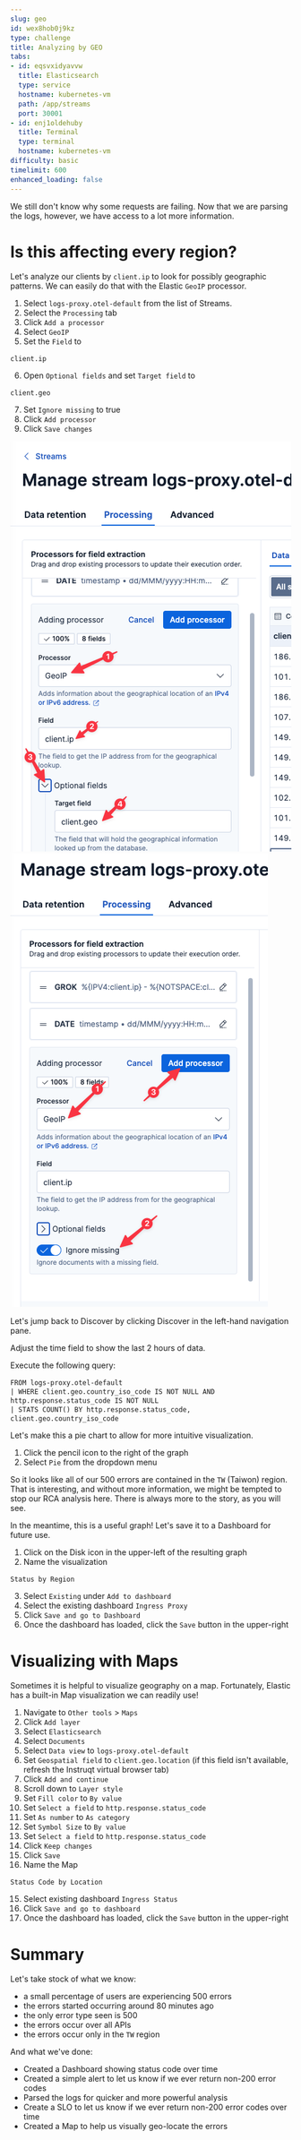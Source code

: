```yaml
---
slug: geo
id: wex8hob0j9kz
type: challenge
title: Analyzing by GEO
tabs:
- id: eqsvxidyavvw
  title: Elasticsearch
  type: service
  hostname: kubernetes-vm
  path: /app/streams
  port: 30001
- id: enj1oldehuby
  title: Terminal
  type: terminal
  hostname: kubernetes-vm
difficulty: basic
timelimit: 600
enhanced_loading: false
---
```

We still don't know why some requests are failing. Now that we are parsing the logs, however, we have access to a lot more information.

# Is this affecting every region?
Let's analyze our clients by `client.ip` to look for possibly geographic patterns. We can easily do that with the Elastic `GeoIP` processor.

1. Select `logs-proxy.otel-default` from the list of Streams.
2. Select the `Processing` tab
3. Click `Add a processor`
4. Select `GeoIP`
5. Set the `Field` to
  ```
  client.ip
  ```
6. Open `Optional fields` and set `Target field` to
  ```
  client.geo
  ```
7. Set `Ignore missing` to true
8. Click `Add processor`
9. Click `Save changes`

![3_geo1.png](../assets/3_geo1.png)
![3_geo2.png](../assets/3_geo2.png)

Let's jump back to Discover by clicking Discover in the left-hand navigation pane.

Adjust the time field to show the last 2 hours of data.

Execute the following query:
```esql
FROM logs-proxy.otel-default
| WHERE client.geo.country_iso_code IS NOT NULL AND http.response.status_code IS NOT NULL
| STATS COUNT() BY http.response.status_code, client.geo.country_iso_code
```

Let's make this a pie chart to allow for more intuitive visualization.

1. Click the pencil icon to the right of the graph
2. Select `Pie` from the dropdown menu

So it looks like all of our 500 errors are contained in the `TW` (Taiwon) region. That is interesting, and without more information, we might be tempted to stop our RCA analysis here. There is always more to the story, as you will see.

In the meantime, this is a useful graph! Let's save it to a Dashboard for future use.

1. Click on the Disk icon in the upper-left of the resulting graph
2. Name the visualization
  ```
  Status by Region
  ```
3. Select `Existing` under `Add to dashboard`
4. Select the existing dashboard `Ingress Proxy`
4. Click `Save and go to Dashboard`
5. Once the dashboard has loaded, click the `Save` button in the upper-right

# Visualizing with Maps

Sometimes it is helpful to visualize geography on a map. Fortunately, Elastic has a built-in Map visualization we can readily use!

1. Navigate to `Other tools` > `Maps`
2. Click `Add layer`
3. Select `Elasticsearch`
4. Select `Documents`
5. Select `Data view` to `logs-proxy.otel-default`
6. Set `Geospatial field` to `client.geo.location` (if this field isn't available, refresh the Instruqt virtual browser tab)
7. Click `Add and continue`
8. Scroll down to `Layer style`
9. Set `Fill color` to `By value`
10. Set `Select a field` to `http.response.status_code`
11. Set `As number` to `As category`
12. Set `Symbol Size` to `By value`
12. Set `Select a field` to `http.response.status_code`
13. Click `Keep changes`
14. Click `Save`
15. Name the Map
  ```
  Status Code by Location
  ```
15. Select existing dashboard `Ingress Status`
16. Click `Save and go to dashboard`
17. Once the dashboard has loaded, click the `Save` button in the upper-right

# Summary

Let's take stock of what we know:

* a small percentage of users are experiencing 500 errors
* the errors started occurring around 80 minutes ago
* the only error type seen is 500
* the errors occur over all APIs
* the errors occur only in the `TW` region

And what we've done:

* Created a Dashboard showing status code over time
* Created a simple alert to let us know if we ever return non-200 error codes
* Parsed the logs for quicker and more powerful analysis
* Create a SLO to let us know if we ever return non-200 error codes over time
* Created a Map to help us visually geo-locate the errors
